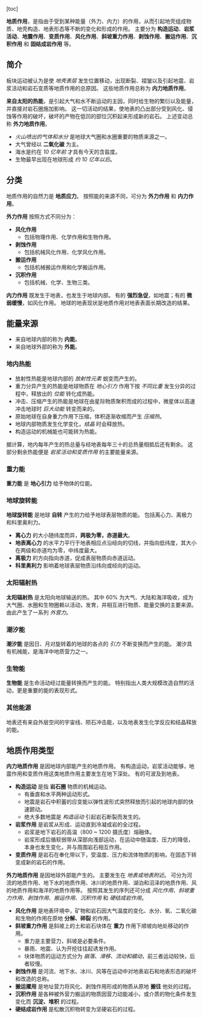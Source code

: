 [toc]

**地质作用**，是指由于受到某种能量（外力、内力）的作用，从而引起地壳组成物质、地壳构造、地表形态等不断的变化和形成的作用。
主要分为 **构造运动**、**岩浆活动**、**地震作用**、**变质作用**、**风化作用**、**斜坡重力作用**、**剥蚀作用**、**搬运作用**、**沉积作用** 和 **固结成岩作用** 等。

## 简介

板块运动被认为是使 *地壳表层* 发生位置移动，出现断裂、褶皱以及引起地震、岩浆活动和岩石变质等地质作用的总原因。
这些地质作用总称为 **内力地质作用**。

**来自太阳的热能**，是引起大气和水不断运动的主因，同时给生物的繁衍以及能量，并直接对岩石圈施加影响。
这一切活动的结果，使地表的凸出部分受到风化、侵蚀等作用的破坏，破坏的产物在低凹的部位沉积起来形成新的岩石。
上述变动总称 **外力地质作用**。

- *火山喷出的气体和水分* 是地球大气圈和水圈重要的物质来源之一。
- 大气曾经以 **二氧化碳** 为主。
- 海水是约在 *10 亿年前* 才具有今天的含盐度。
- 生物最早出现在地球形成 *约 10 亿年以后*。

## 分类

地质作用的自然力是 **地质应力**。
按照能的来源不同，可分为 **外力作用** 和 **内力作用**。

**外力作用** 按照方式不同分为：

- **风化作用**
	- 包括物理作用、化学作用和生物作用。
- **剥蚀作用**
	- 包括机械风化作用、化学风化作用。
- **搬运作用**
	- 包括机械搬运作用和化学搬运作用。
- **沉积作用**
	- 包括机械、化学、生物三类。

**内力作用** 既发生于地表，也发生于地球内部。
有的 **强烈急促**，如地震；有的 **微弱缓慢**，如风化作用。
地球的地表现状是地质作用对地表表面长期改造的结果。

## 能量来源

- 来自地球内部的称为 **内能**。
- 来自地球外部的称为 **外能**。

### 地内热能

- 放射性热能是地球内部的 *放射性元素* 蜕变而产生的。
- 重力分异产生的热能是地球物质在 *地心引力* 作用下按 *不同比重* 发生分异的过程中，释放出的 *位能* 转化成热能。
- 冲击、压缩产生的热能是地球在由星际物质聚积而成的过程中，微星体以高速冲击地球时 *巨大动能* 转变而来的。
- 原始地球在自身重力作用下压缩，体积逐渐收缩而产生 *压缩热*。
- 地球内部物质发生化学变化，*结晶* 时会释放热。
- 构造运动的机械能也可能转为热能。

据计算，地内每年产生的热总量与经地表每年三十的总热量相抵后还有剩余。
这部分剩余热能便是 *岩浆活动和变质作用* 的主要能量来源。

### 重力能

**重力能** 是 **地心引力** 给予物体的位能。

### 地球旋转能

**地球旋转能** 是地球 **自转** 产生的力给予地球表层物质的能。
包括离心力、离极力和科里奥利力。

- **离心力** 的大小随纬度而异，**两极为零，赤道最大**。
- **地表离心力** 的水平力平行于地表相应点沿经向的切线，并指向低纬度，其大小在两级和赤道均为零，中纬度最大。
- **离极力** 的方向指向赤道，促成表层物质向赤道运动。
- **科里奥利力** 影响着地球表层物质沿纬向或经向的运动。

### 太阳辐射热

**太阳辐射热** 是太阳向地球输送的热。
其中 60% 为大气、大陆和海洋吸收，成为大气圈、水圈和生物圈赖以活动，发育，并相互进行物质、能量交换的主要来源。
由此产生了一系列 *外营力*。

### 潮汐能

**潮汐能** 是因日、月对旋转着的地球的各点的 *引力* 不断变换而产生的能。
潮汐具有机械能，是海洋中地质营力之一。

### 生物能

**生物能** 是生命活动经过能量转换而产生的能。
特别指出人类大规模改造自然的活动，更是重要的能的表现形式。

### 其他能源

地表还有来自外层空间的宇宙线、陨石冲击能，以及地表发生化学反应和结晶释放的能。

## 地质作用类型

**内力地质作用** 是因地球内部能产生的地质作用。
有构造运动，岩浆活动能够，地震作用和变质作用这类地质作用主要发生在地下深处。
有的可波及到地表。

- **构造运动** 是指 **岩石圈** 物质的机械运动。
	- 有垂直和水平两种运动形式。
	- 地震是岩石中积蓄的应变能以弹性波形式突然释放而引起的地球内部的快速颤动。
	- 绝大多数地震是 *构造运动* 引起岩石断裂而发生的。
- **岩浆作用** 是岩浆从形成、运动直到冷凝成岩的全过程。
	- 岩浆是地下岩石的高温（800 ~ 1200 摄氏度）熔融体。
	- 岩浆形成后循软弱带从深部向浅部运动，在运动中随温度、压力的降低，本身也发生变化，并与周围岩石相互作用。
- **变质作用** 是岩石在奉化带以下，受温度、压力和流体物质的影响，在固态下转变成新的岩石的作用。

**外力地质作用** 是因地球外部能产生的。
主要发生在 *地表或地表附近*。
可分为河流的地质作用、地下水的地质作用、冰川的地质作用、湖泊和沼泽的地质作用、风的地质作用和海洋的地质作用等。
按照其发生的序列还可分成 *风化作用*、*斜坡重力作用*、*剥蚀作用*、*搬运作用*、*沉积作用* 和 *硬结成岩作用*。

- **风化作用** 是地表环境中，矿物和岩石因大气温度的变化、水分、氧、二氧化碳和生物的作用在原地 **分解、碎裂** 的作用。
- **斜坡重力作用** 是斜坡上的土和岩石块体在 **重力** 作用下顺坡向地处移动的作用。
	- 重力是主要营力，斜坡是必要条件。
	- 暴雨、地震、认为开挖往往起诱发作用。
	- 块体物质的运动方式分为 *崩落、滑移、流动和蠕动*，前三者运动较快，后者较慢。
- **剥蚀作用** 是河流、地下水、冰川、风等在运动中对地表岩石和地表形态的破坏和改造的总称。
- **搬运擢用** 是地址营力将风化、剥蚀作用形成的物质从原地 **搬往** 他处的过程。
- **沉积作用** 是各种被外营力搬运的物质因营力动能减小，或介质的物化条件发生变化而 **沉淀、堆积** 的过程。
- **硬结成岩作用** 是松散沉积物转变为坚硬岩石的过程。
